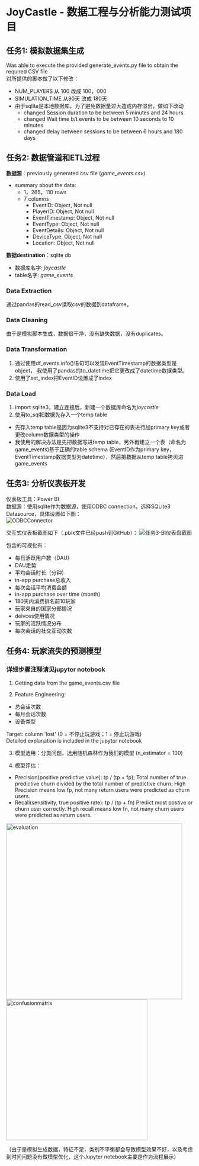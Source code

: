 # JoyCastle - 数据工程与分析能力测试项目

## 任务1: 模拟数据集生成
Was able to execute the provided generate_events.py file to obtain the required CSV file  
对所提供的脚本做了以下修改：
- NUM_PLAYERS 从 100 改成 100，000  
- SIMULATION_TIME 从90天 改成 180天  
- 由于sqlite是本地数据库，为了避免数据量过大造成内存溢出，做如下改动
	- changed Session duration to be between 5 minutes and 24 hours. 
	- changed Wait time b/t events to be between 10 seconds to 10 minutes  
	- changed delay between sessions to be between 6 hours and 180 days

## 任务2: 数据管道和ETL过程
**数据源**：previously generated csv file (*game_events.csv*)  
- summary about the data:
  - 1，265，110 rows
  - 7 columns
    - EventID: Object, Not null
    - PlayerID: Object, Not null
    - EventTimestamp: Object, Not null
    - EventType: Object, Not null
    - EventDetails: Object, Not null
    - DeviceType: Object, Not null
    - Location: Object, Not null

**数据destination**：sqlite db  
  - 数据库名字: *joycastle*  
  - table名字: *game_events*

### Data Extraction
通过pandas的read_csv读取csv的数据到dataframe。

### Data Cleaning
由于是模拟脚本生成，数据很干净，没有缺失数据，没有duplicates。

### Data Transformation
1. 通过使用df_events.info()语句可以发现EventTimestamp的数据类型是object，
我使用了pandas的to_datetime把它更改成了datetime数据类型。
2. 使用了set_index把EventID设置成了index  

### Data Load
1. import sqlite3，建立连接后，新建一个数据库命名为*joycastle*
2. 使用to_sql把数据先存入一个temp table
- 先存入temp table是因为sqlite3不支持对已存在的表进行加primary key或者更改column数据类型的操作
- 我使用的解决办法是先把数据写进temp table，另外再建立一个表（命名为game_events)基于正确的table schema (EventID作为primary key，EventTimestamp数据类型为datetime），然后把数据从temp table拷贝进game_events


## 任务3: 分析仪表板开发  
仪表板工具：Power BI  
数据源：使用sqlite作为数据源，使用ODBC connection，选择SQLite3 Datasource，具体设置如下图：  
![ODBCConnector](https://github.com/liyi61/joycastle-de-interview/assets/39036575/8d1dc666-3bfb-4eb7-b808-6f2c368a39fd)  

交互式仪表板截图如下（.pbix文件已经push到GitHub）：
![任务3-BI仪表盘截图](https://github.com/liyi61/joycastle-de-interview/assets/39036575/5b108d4f-c05b-4c33-8e30-b393d4f4f323)  

包含的可视化有：  
- 每日活跃用户数（DAU)  
- DAU走势
- 平均会话时长（分钟）
- in-app purchase总收入  
- 每次会话平均消费金额  
- in-app purchase over time (month)  
- 180天内消费排名前10玩家  
- 玩家来自的国家分部情况
- deivces使用情况
- 玩家的活跃情况分布  
- 每次会话的社交互动次数  


## 任务4: 玩家流失的预测模型  
### 详细步骤注释请见jupyter notebook

1. Getting data from the game_events.csv file  

2. Feature Engineering:  
- 总会话次数  
- 每月会话次数  
- 设备类型  

Target: column 'lost' (0 = 不停止玩游戏；1 = 停止玩游戏)  
Detailed explanation is included in the jupyter notebook

3. 模型选用：分类问题，选用随机森林作为我们的模型 (n_estimator = 100) 

4. 模型评估：

- Precision(positive predictive value): tp / (tp + fp); Total number of true predictive churn divided by the total number of predictive churn; High Precision means low fp, not many return users were predicted as churn users.  
- Recall(sensitivity, true positive rate): tp / (tp + fn) Predict most postive or churn user correctly. High recall means low fn, not many churn users were predicted as return users.  

<img width="475" alt="evaluation" src="https://github.com/liyi61/joycastle-de-interview/assets/39036575/494b4c0a-ac05-48ef-ac44-88dcfbbbd96d">

<img width="381" alt="confusionmatrix" src="https://github.com/liyi61/joycastle-de-interview/assets/39036575/ebfada4a-8f0d-4fd2-90da-ee7e42f76ab0">

（由于是模拟生成数据，特征不足，类别不平衡都会导致模型效果不好，以及考虑到时间问题没有做模型优化，这个Jupyter notebook主要是作为流程展示）
